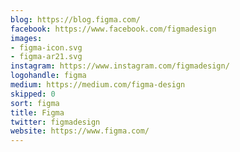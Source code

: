 ```yaml
---
blog: https://blog.figma.com/
facebook: https://www.facebook.com/figmadesign
images:
- figma-icon.svg
- figma-ar21.svg
instagram: https://www.instagram.com/figmadesign/
logohandle: figma
medium: https://medium.com/figma-design
skipped: 0
sort: figma
title: Figma
twitter: figmadesign
website: https://www.figma.com/
---
```


